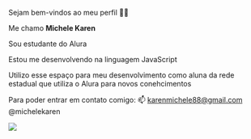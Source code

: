 Sejam bem-vindos ao meu perfil 💙💙

Me chamo **Michele Karen**

Sou estudante do Alura

Estou me desenvolvendo na linguagem JavaScript

Utilizo esse espaço para meu desenvolvimento como aluna da rede estadual que utiliza o Alura para novos conehcimentos

Para poder entrar em contato comigo: 📫
karenmichele88@gmail.com
@michelekaren

![](https://images.app.goo.gl/sEVFQrBB3M6MQFmi7)
